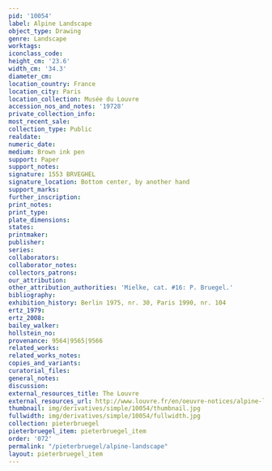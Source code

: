 ```yaml
---
pid: '10054'
label: Alpine Landscape
object_type: Drawing
genre: Landscape
worktags:
iconclass_code:
height_cm: '23.6'
width_cm: '34.3'
diameter_cm:
location_country: France
location_city: Paris
location_collection: Musée du Louvre
accession_nos_and_notes: '19728'
private_collection_info:
most_recent_sale:
collection_type: Public
realdate:
numeric_date:
medium: Brown ink pen
support: Paper
support_notes:
signature: 1553 BRVEGHEL
signature_location: Bottom center, by another hand
support_marks:
further_inscription:
print_notes:
print_type:
plate_dimensions:
states:
printmaker:
publisher:
series:
collaborators:
collaborator_notes:
collectors_patrons:
our_attribution:
other_attribution_authorities: 'Mielke, cat. #16: P. Bruegel.'
bibliography:
exhibition_history: Berlin 1975, nr. 30, Paris 1990, nr. 104
ertz_1979:
ertz_2008:
bailey_walker:
hollstein_no:
provenance: 9564|9565|9566
related_works:
related_works_notes:
copies_and_variants:
curatorial_files:
general_notes:
discussion:
external_resources_title: The Louvre
external_resources_url: http://www.louvre.fr/en/oeuvre-notices/alpine-landscape
thumbnail: img/derivatives/simple/10054/thumbnail.jpg
fullwidth: img/derivatives/simple/10054/fullwidth.jpg
collection: pieterbruegel
pieterbruegel_item: pieterbruegel_item
order: '072'
permalink: "/pieterbruegel/alpine-landscape"
layout: pieterbruegel_item
---
```


